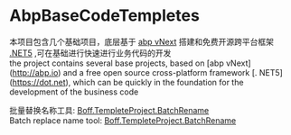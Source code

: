 # AbpBaseCodeTempletes

本项目包含几个基础项目，底层基于 [abp vNext](http://abp.io) 搭建和免费开源跨平台框架 [.NET5](https://dot.net) ,可在基础进行快速进行业务代码的开发  
the project contains several base projects,  based on [abp vNext] (http://abp.io)  and a free open source cross-platform framework [. NET5] (https://dot.net), which can be quickly in the foundation for the development of the business code

批量替换名称工具: [Boff.TempleteProject.BatchRename](https://github.com/clock321/Boff.TempleteProject.BatchRename)  
Batch replace name tool: [Boff.TempleteProject.BatchRename](https://github.com/clock321/Boff.TempleteProject.BatchRename)
